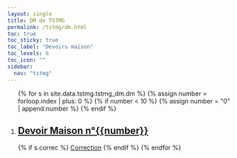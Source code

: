```yaml
---
layout: single
title: DM de TSTMG
permalink: /tstmg/dm.html
toc: true
toc_sticky: true
toc_label: "Devoirs maison"
toc_levels: 6
toc_icon: ""
sidebar:
  nav: "tstmg"
---
```


<ol>
{% for s in site.data.tstmg.tstmg_dm.dm %}
{% assign number = forloop.index | plus: 0 %}
{% if number < 10 %}
{% assign number = "0" | append:number %}
{% endif %}

<li>
<h2 class="mycss" id="dm_{{number}}"><a href="../_pages/tstmg/dm/tstmg-dm{{number}}.pdf">Devoir Maison n°{{number}}</a></h2>
</li>
{% if s.correc %}
<a href="../_pages/tstmg/dm/tstmg-correcdm{{number}}.pdf">Correction</a>
{% endif %}
{% endfor %}
</ol>
